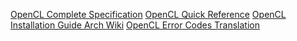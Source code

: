 [OpenCL Complete Specification](https://registry.khronos.org/OpenCL/)
[OpenCL Quick Reference](https://www.khronos.org/files/opencl20-quick-reference-card.pdf)
[OpenCL Installation Guide Arch Wiki](https://wiki.archlinux.org/title/GPGPU#OpenCL)
[OpenCL Error Codes Translation](https://www.docdroid.net/Ee5RTkS/opencl-error-codes-1x-and-2x-pdf)
